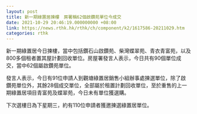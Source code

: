 ```yaml
---
layout: post
title: 新一期綠置居揀樓　房署稱62個啟鑽苑單位今成交
date: 2021-10-29 20:46:19.000000000 +08:00
link: https://news.rthk.hk/rthk/ch/component/k2/1617586-20211029.htm
categories: rthk
---
```


新一期綠置居今日揀樓，當中包括鑽石山啟鑽苑、柴灣蝶翠苑、青衣青富苑，以及800多個租者置其屋計劃回收單位。房屋署發言人表示，今日共有90個單位成交，當中62個屬啟鑽苑單位。

發言人表示，今日有91位申請人到觀塘綠置居銷售小組辦事處揀選單位，除了啟鑽苑單位外，其餘28個成交單位，全部屬於租置計劃回收單位，至於重售的上一期綠置居項目青富苑及蝶翠苑，今日未有單位獲選購。

下次選樓日為下星期三，約有110位申請者獲邀揀選綠置居單位。
